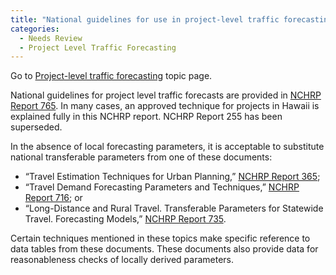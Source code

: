 ```yaml
---
title: "National guidelines for use in project-level traffic forecasting"
categories:
  - Needs Review
  - Project Level Traffic Forecasting
---
```


Go to [Project-level traffic forecasting](Project-level_traffic_forecasting) topic page.

National guidelines for project level traffic forecasts are provided in [NCHRP Report 765](NCHRP_Report_765). In many cases, an approved technique for projects in Hawaii is explained fully in this NCHRP report. NCHRP Report 255 has been superseded.

In the absence of local forecasting parameters, it is acceptable to substitute national transferable parameters from one of these documents:

-   “Travel Estimation Techniques for Urban Planning,” [NCHRP Report 365](http://onlinepubs.trb.org/onlinepubs/nchrp/nchrp_rpt_365.pdf);
-   “Travel Demand Forecasting Parameters and Techniques,” [NCHRP Report 716](http://onlinepubs.trb.org/onlinepubs/nchrp/nchrp_rpt_716.pdf); or
-   “Long-Distance and Rural Travel. Transferable Parameters for Statewide Travel. Forecasting Models,” [NCHRP Report 735](http://onlinepubs.trb.org/onlinepubs/nchrp/nchrp_rpt_735.pdf).

Certain techniques mentioned in these topics make specific reference to data tables from these documents. These documents also provide data for reasonableness checks of locally derived parameters.

